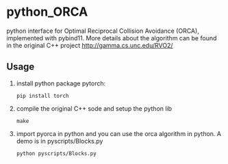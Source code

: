# python_ORCA
python interface for Optimal Reciprocal Collision Avoidance (ORCA), implemented with pybind11. More details about the algorithm can be found in the original C++ project <http://gamma.cs.unc.edu/RVO2/>


## Usage

1. install python package pytorch:
    ```
    pip install torch
    ```
2. compile the original C++ sode and setup the python lib
    ```
    make
    ```
3. import pyorca in python and you can use the orca algorithm in python. A demo is in pyscripts/Blocks.py
    ```
    python pyscripts/Blocks.py
    ```
